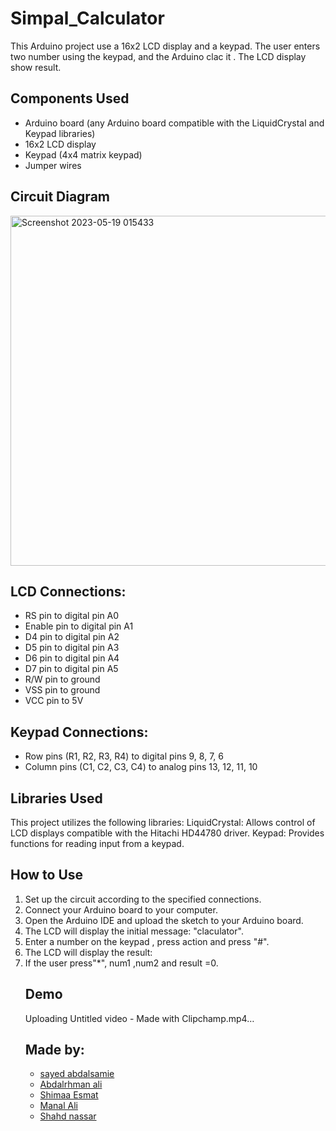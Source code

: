 # Simpal_Calculator
This Arduino project use a 16x2 LCD display and a keypad. The user enters two number using the keypad, and the Arduino clac it . The LCD display show result.

## Components Used
<ul>
<li>Arduino board (any Arduino board compatible with the LiquidCrystal and Keypad libraries)
<li>16x2 LCD display 
<li>Keypad (4x4 matrix keypad)
<li>Jumper wires
</ul>

## Circuit Diagram
<img width="560" alt="Screenshot 2023-05-19 015433" src="https://github.com/Sayedabdalsamie/Simpal_Calculator/assets/115981695/87a7f2b9-c4cd-4506-838e-aeca87496080">

## LCD Connections:

<ul>
<li>RS pin to digital pin A0
<li>Enable pin to digital pin A1
<li>D4 pin to digital pin A2
<li>D5 pin to digital pin A3
<li>D6 pin to digital pin A4
<li>D7 pin to digital pin A5
<li>R/W pin to ground
<li>VSS pin to ground
<li>VCC pin to 5V
</ul>

## Keypad Connections:
<ul>
<li>Row pins (R1, R2, R3, R4) to digital pins  9, 8, 7, 6
<li>Column pins (C1, C2, C3, C4) to analog pins 13, 12, 11, 10
</ul>

## Libraries Used
This project utilizes the following libraries:
LiquidCrystal: Allows control of LCD displays compatible with the Hitachi HD44780 driver.
Keypad: Provides functions for reading input from a keypad.

## How to Use
<ol>
<li>Set up the circuit according to the specified connections.
<li>Connect your Arduino board to your computer.
<li>Open the Arduino IDE and upload the sketch to your Arduino board.
<li>The LCD will display the initial message: "claculator".
<li>Enter a number on the keypad , press action and press "#".
<li>The LCD will display the result:
<li>If the user press"*", num1 ,num2 and result =0.

## Demo
    

Uploading Untitled video - Made with Clipchamp.mp4…


  
  ## Made by:
<ul>
  <li><a href="https://github.com/Sayedabdalsamie">sayed abdalsamie
  <li><a href="https://github.com/Abdelrahman-Ali90">Abdalrhman ali 
  <li><a href="https://github.com/Shimaa-esmat">Shimaa Esmat
  <li><a href="https://github.com/manal-3li">Manal Ali
    <li>Shahd nassar
</ul>
  




